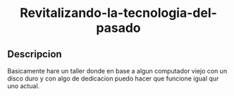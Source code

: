 <div align="center">

# Revitalizando-la-tecnologia-del-pasado

</div>

## Descripcion

Basicamente hare un taller donde en base a algun computador viejo con un disco duro y con algo de dedicacion puedo hacer que funcione igual qur uno actual.
